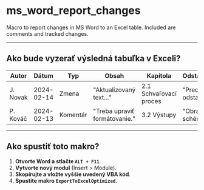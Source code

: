 # ms_word_report_changes
Macro to report changes in MS Word to an Excel table. Included are comments and tracked changes.

---

## **Ako bude vyzerať výsledná tabuľka v Exceli?**
| **Autor**  | **Dátum**  | **Typ**    | **Obsah**                  | **Kapitola**                     | **Odstavec/Obrázok**     |
|------------|------------|------------|-----------------------------|----------------------------------|--------------------------|
| J. Novak  | 2024-02-14 | Zmena      | "Aktualizovaný text..."     | 2.1 Schvaľovací proces         | "Predošlý text v odstavci..." |
| P. Kováč  | 2024-02-13 | Komentár   | "Treba upraviť formátovanie." | 3.2 Výstupy                    | "Obrázok: Diagram schémy (strana 5)" |

---

## **Ako spustiť toto makro?**
1. **Otvorte Word a stlačte `ALT + F11`**.
2. **Vytvorte nový modul** (Insert > Module).
3. **Skopírujte a vložte vyššie uvedený VBA kód**.
4. **Spustite makro `ExportToExcelOptimized`**.

